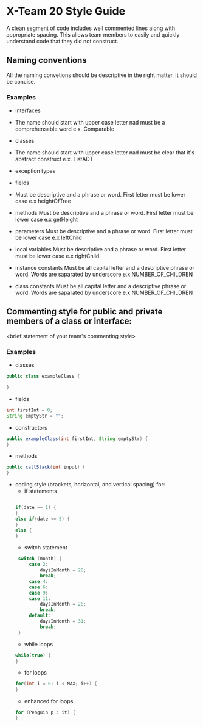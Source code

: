# X-Team 20 Style Guide

A clean segment of code includes well commented lines along with appropriate spacing. This allows team members to easily and quickly understand code that they did not construct.

## Naming conventions

All the naming convetions should be descriptive in the right matter. It should be concise. 

### Examples
* interfaces
 * The name should start with upper case letter nad must be a comprehensable word e.x. Comparable 
* classes
 * The name should start with upper case letter nad must be clear that it's abstract construct e.x. ListADT
* exception types
 
* fields
 * Must be descriptive and a phrase or word. First letter must be lower case e.x heightOfTree
* methods
 Must be descriptive and a phrase or word. First letter must be lower case e.x getHeight
* parameters
 Must be descriptive and a phrase or word. First letter must be lower case e.x leftChild
* local variables
 Must be descriptive and a phrase or word. First letter must be lower case e.x rightChild
* instance constants
 Must be all capital letter and a descriptive phrase or word. Words are saparated by underscore e.x NUMBER_OF_CHILDREN
* class constants
 Must be all capital letter and a descriptive phrase or word. Words are saparated by underscore e.x NUMBER_OF_CHILDREN
## Commenting style for public and private members of a class or interface:

<brief statement of your team's commenting style>

### Examples

* classes
```Java
public class exampleClass {

}
```
* fields
```Java
int firstInt = 0;
String emptyStr = "";
```
* constructors
```Java
public exampleClass(int firstInt, String emptyStr) {
}
```
* methods
```Java
public callStack(int input) {
}
```
* coding style (brackets, horizontal, and vertical spacing) for:
  * if statements
  ``` Java
  
  if(date == 1) {
  }
  else if(date <= 5) {
  }
  else {
  }
  ```
  * switch statement
   ``` Java
    switch (month) {
        case 2:
            daysInMonth = 28;
            break;
        case 4:
        case 6:
        case 9:
        case 11:
            daysInMonth = 28;
            break;
        default:
            daysInMonth = 31;
            break;
    }
    ```
  * while loops
  ```Java
  while(true) {
  }
  ```
  * for loops
  ```Java
  for(int i = 0; i < MAX; i++) {
  }
  ```
  * enhanced for loops
  ```Java
  for (Penguin p : it) {
  }
  ```
